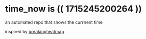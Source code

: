 # time_now is (( 1715245200264 ))

an automated repo that shows the currnent time

inspired by [breakingheatmap](https://github.com/breakingheatmap/breakingheatmap)